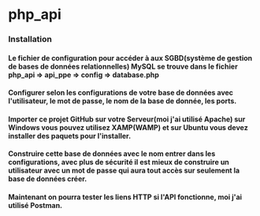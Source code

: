 # php_api

### Installation

#### Le fichier de configuration pour accéder à aux SGBD(système de gestion de bases de données relationnelles) MySQL se trouve dans le fichier php_api => api_ppe => config => database.php

#### Configurer selon les configurations de votre base de données avec l'utilisateur, le mot de passe, le nom de la base de donnée, les ports.

#### Importer ce projet GitHub sur votre Serveur(moi j'ai utilisé Apache) sur Windows vous pouvez utilisez XAMP(WAMP) et sur Ubuntu vous devez installer des paquets pour l'installer.

#### Construire cette base de données avec le nom entrer dans les configurations, avec plus de sécurité il est mieux de construire un utilisateur avec un mot de passe qui aura tout accès sur seulement la base de données créer.

#### Maintenant on pourra tester les liens HTTP si l'API fonctionne, moi j'ai utilisé Postman.
